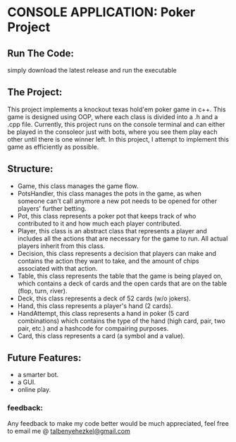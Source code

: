 # CONSOLE APPLICATION: Poker Project

## Run The Code:
simply download the latest release and run the executable

## The Project:
This project implements a knockout texas hold'em poker game in c++. 
This game is designed using OOP, where each class is divided into a .h and a .cpp file.
Currently, this project runs on the console terminal and can either be played in the 
consoleor just with bots, where you see them play each other until there is one winner 
left.
In this project, I attempt to implement this game as efficiently as possible.

## Structure:
- Game, this class manages the game flow.
- PotsHandler, this class manages the pots in the game, as when someone can't call anymore
a new pot needs to be opened for other players' further betting.
- Pot, this class represents a poker pot that keeps track of who contributed to it and how 
much each player contributed.
- Player, this class is an abstract class that represents a player and includes all the 
actions that are necessary for the game to run. All actual players inherit from this class.
- Decision, this class represents a decision that players can make and contains the action 
they want to take, and the amount of chips associated with that action.
- Table, this class represents the table that the game is being played on, which contains a 
deck of cards and the open cards that are on the table (flop, turn, river).
- Deck, this class represents a deck of 52 cards (w/o jokers).
- Hand, this class represents a player's hand (2 cards).
- HandAttempt, this class represents a hand in poker (5 card combinations) which contains 
the type of the hand (high card, pair, two pair, etc.) and a hashcode for compairing purposes.
- Card, this class represents a card (a symbol and a value).

## Future Features:
- a smarter bot.
- a GUI.
- online play.

### feedback:
Any feedback to make my code better would be much appreciated, feel free to email me @ 
talbenyehezkel@gmail.com